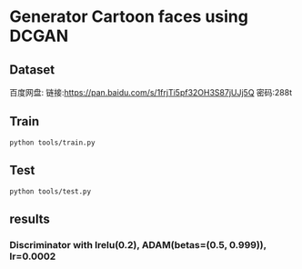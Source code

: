 # Generator Cartoon faces using DCGAN
## Dataset
百度网盘: 链接:https://pan.baidu.com/s/1frjTi5pf32OH3S87jUJj5Q  密码:288t
## Train
```
python tools/train.py
```
## Test
```
python tools/test.py
```
## results
### Discriminator with lrelu(0.2), ADAM(betas=(0.5, 0.999)), lr=0.0002
